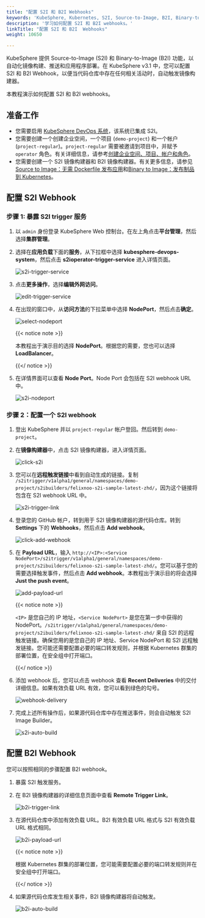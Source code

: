 ```yaml
---
title: "配置 S2I 和 B2I Webhooks"
keywords: 'KubeSphere, Kubernetes, S2I, Source-to-Image, B2I, Binary-to-Image, Webhook'
description: '学习如何配置 S2I 和 B2I webhooks。'
linkTitle: "配置 S2I 和 B2I  Webhooks"
weight: 10650

---
```


KubeSphere 提供 Source-to-Image (S2I) 和 Binary-to-Image (B2I) 功能，以自动化镜像构建、推送和应用程序部署。在 KubeSphere v3.1 中，您可以配置 S2I 和 B2I Webhook，以便当代码仓库中存在任何相关活动时，自动触发镜像构建器。

本教程演示如何配置 S2I 和 B2I webhooks。

## 准备工作

- 您需要启用 [KubeSphere DevOps 系统](../../../pluggable-components/devops/)，该系统已集成 S2I。
- 您需要创建一个创建企业空间，一个项目 (`demo-project`) 和一个帐户 (`project-regular`)。`project-regular` 需要被邀请到项目中，并赋予 `operator` 角色。有关详细信息，请参考[创建企业空间、项目、帐户和角色](../../../quick-start/create-workspace-and-project/#step-1-create-an-account)。
- 您需要创建一个 S2I 镜像构建器和 B2I 镜像构建器。有关更多信息，请参见 [Source to Image：无需 Dockerfile 发布应用](../source-to-image/)和[Binary to Image：发布制品到 Kubernetes](../binary-to-image/)。

## 配置 S2I Webhook

### 步骤 1: 暴露 S2I trigger 服务

1. 以 `admin` 身份登录 KubeSphere Web 控制台。在左上角点击**平台管理**，然后选择**集群管理**。

2. 选择在**应用负载**下面的**服务**，从下拉框中选择 **kubesphere-devops-system**，然后点击 **s2ioperator-trigger-service** 进入详情页面。

   ![s2i-trigger-service](/images/docs/project-user-guide/image-builder/s2i-and-b2i-webhooks/s2i-trigger-service.png)

3. 点击**更多操作**，选择**编辑外网访问**。

   ![edit-trigger-service](/images/docs/project-user-guide/image-builder/s2i-and-b2i-webhooks/edit-trigger-service.png)

4. 在出现的窗口中，从**访问方法**的下拉菜单中选择 **NodePort**，然后点击**确定**。

   ![select-nodeport](/images/docs/project-user-guide/image-builder/s2i-and-b2i-webhooks/select-nodeport.png)

   {{< notice note >}}

   本教程出于演示目的选择 **NodePort**。根据您的需要，您也可以选择 **LoadBalancer**。

   {{</ notice >}}

5. 在详情界面可以查看 **Node Port**。Node Port 会包括在 S2I webhook URL 中。

   ![s2i-nodeport](/images/docs/project-user-guide/image-builder/s2i-and-b2i-webhooks/s2i-nodeport.png)

### 步骤 2：配置一个 S2I webhook

1. 登出 KubeSphere 并以 `project-regular` 帐户登回。然后转到 `demo-project`。

2. 在**镜像构建器**中，点击 S2I 镜像构建器，进入详情页面。

   ![click-s2i](/images/docs/project-user-guide/image-builder/s2i-and-b2i-webhooks/click-s2i.png)

3. 您可以在**远程触发链接**中看到自动生成的链接。复制   `/s2itrigger/v1alpha1/general/namespaces/demo-project/s2ibuilders/felixnoo-s2i-sample-latest-zhd/`，因为这个链接将包含在 S2I webhook URL 中。

   ![s2i-trigger-link](/images/docs/project-user-guide/image-builder/s2i-and-b2i-webhooks/s2i-trigger-link.png)

4. 登录您的 GitHub 帐户，转到用于 S2I 镜像构建器的源代码仓库。转到 **Settings** 下的    **Webhooks**，然后点击 **Add webhook**。

   ![click-add-webhook](/images/docs/project-user-guide/image-builder/s2i-and-b2i-webhooks/click-add-webhook.png)

5. 在 **Payload URL**，输入 `http://<IP>:<Service NodePort>/s2itrigger/v1alpha1/general/namespaces/demo-project/s2ibuilders/felixnoo-s2i-sample-latest-zhd/`。您可以基于您的需要选择触发事件，然后点击 **Add webhook**。本教程出于演示目的将会选择 **Just the push event**。

   ![add-payload-url](/images/docs/project-user-guide/image-builder/s2i-and-b2i-webhooks/add-payload-url.png)

   {{< notice note >}}

   `<IP>` 是您自己的 IP 地址，`<Service NodePort>` 是您在第一步中获得的 NodePort。`/s2itrigger/v1alpha1/general/namespaces/demo-project/s2ibuilders/felixnoo-s2i-sample-latest-zhd/` 来自 S2I 的远程触发链接。确保您用的是您自己的 IP 地址、Service NodePort 和 S2I 远程触发链接。您可能还需要配置必要的端口转发规则，并根据 Kubernetes 群集的部署位置，在安全组中打开端口。

   {{</ notice >}}

6. 添加 webhook 后，您可以点击 webhook 查看 **Recent Deliveries** 中的交付详细信息。如果有效负载 URL 有效，您可以看到绿色的勾号。

   ![webhook-delivery](/images/docs/project-user-guide/image-builder/s2i-and-b2i-webhooks/webhook-delivery.png)

7. 完成上述所有操作后，如果源代码仓库中存在推送事件，则会自动触发 S2I Image Builder。

   ![s2i-auto-build](/images/docs/project-user-guide/image-builder/s2i-and-b2i-webhooks/s2i-auto-build.png)

## 配置 B2I Webhook

您可以按照相同的步骤配置 B2I webhook。

1. 暴露 S2I 触发服务。

2. 在 B2I 镜像构建器的详细信息页面中查看 **Remote Trigger Link**。

   ![b2i-trigger-link](/images/docs/project-user-guide/image-builder/s2i-and-b2i-webhooks/b2i-trigger-link.png)

3. 在源代码仓库中添加有效负载 URL。B2I 有效负载 URL 格式与 S2I 有效负载 URL 格式相同。

   ![b2i-payload-url](/images/docs/project-user-guide/image-builder/s2i-and-b2i-webhooks/b2i-payload-url.png)

   {{< notice note >}}

   根据 Kubernetes 群集的部署位置，您可能需要配置必要的端口转发规则并在安全组中打开端口。

   {{</ notice >}}

4. 如果源代码仓库发生相关事件，B2I 镜像构建器将自动触发。

   ![b2i-auto-build](/images/docs/project-user-guide/image-builder/s2i-and-b2i-webhooks/b2i-auto-build.png)






